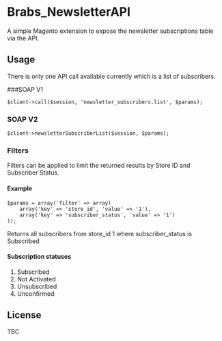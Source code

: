 # Brabs_NewsletterAPI

A simple Magento extension to expose the newsletter subscriptions table via the API.

## Usage

There is only one API call available currently which is a list of subscribers.

###SOAP V1

    $client->call($session, 'newsletter_subscribers.list', $params);

### SOAP V2

    $client->newsletterSubscriberList($session, $params);

### Filters

Filters can be applied to limit the returned results by Store ID and Subscriber Status.

#### Example

    $params = array('filter' => array(
        array('key' => 'store_id', 'value' => '1'),
        array('key' => 'subscriber_status', 'value' => '1')
    ));

Returns all subscribers from store_id 1 where subscriber_status is Subscribed

#### Subscription statuses

1. Subscribed
2. Not Activated
3. Unsubscribed
4. Unconfirmed

## License

TBC